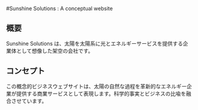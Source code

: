 #Sunshine Solutions : A conceptual website

## 概要

Sunshine Solutions は、太陽を太陽系に光とエネルギーサービスを提供する企業体として想像した架空の会社です。

## コンセプト

この概念的ビジネスウェブサイトは、太陽の自然な過程を革新的なエネルギー企業が提供する商業サービスとして表現します。科学的事実とビジネスの比喩を融合させています。
